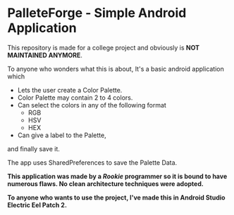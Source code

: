 # PalleteForge - Simple Android Application

This repository is made for a college project and obviously is **NOT MAINTAINED ANYMORE**.

To anyone who wonders what this is about, It's a basic android application which 
- Lets the user create a Color Palette.
- Color Palette may contain 2 to 4 colors.
- Can select the colors in any of the following format
  - RGB
  - HSV
  - HEX
- Can give a label to the Palette,

and finally save it.

The app uses SharedPreferences to save the Palette Data.

**This application was made by a _Rookie_ programmer so it is bound to have numerous flaws. No clean architecture techniques were adopted.**

**To anyone who wants to use the project, I've made this in Android Studio Electric Eel Patch 2.**
